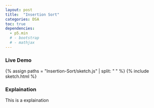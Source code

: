 ```yaml
---
layout: post
title:  "Insertion Sort"
categories: DSA
toc: true
dependencies:
  - p5.min
  # - bootstrap
  # - mathjax
---
```


### Live Demo

{% assign paths = "Insertion-Sort/sketch.js" | split: " " %}
{% include sketch.html %}

### Explaination
This is a explaination